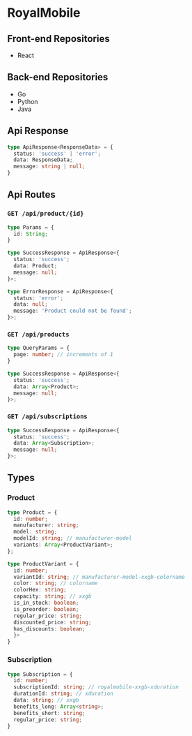 # RoyalMobile
## Front-end Repositories
- React

## Back-end Repositories
- Go
- Python
- Java

## Api Response
```typescript
type ApiResponse<ResponseData> = {
  status: 'success' | 'error';
  data: ResponseData;
  message: string | null;
}

```
## Api Routes
### `GET /api/product/{id}`
```typescript
type Params = {
  id: String;
}

type SuccessResponse = ApiResponse<{
  status: 'success';
  data: Product;
  message: null;
}>;

type ErrorResponse = ApiResponse<{
  status: 'error';
  data: null;
  message: 'Product could not be found';
}>;

```
### `GET /api/products`
```typescript
type QueryParams = {
  page: number; // increments of 1
}

type SuccessResponse = ApiResponse<{
  status: 'success';
  data: Array<Product>;
  message: null;
}>;

```

### `GET /api/subscriptions`
```typescript
type SuccessResponse = ApiResponse<{
  status: 'success';
  data: Array<Subscription>;
  message: null;
}>;

```

## Types
### Product
```typescript
type Product = {
  id: number;
  manufacturer: string;
  model: string;
  modelId: string; // manufacturer-model
  variants: Array<ProductVariant>;
};

type ProductVariant = {
  id: number;
  variantId: string; // manufacturer-model-xxgb-colorname
  color: string; // colorname
  colorHex: string;
  capacity: string; // xxgb
  is_in_stock: boolean;
  is_preorder: boolean;
  regular_price: string;
  discounted_price: string;
  has_discounts: boolean;
  }>
}

```

### Subscription
```typescript
type Subscription = {
  id: number;
  subscriptionId: string; // royalmobile-xxgb-xduration
  durationId: string; // xduration
  data: string; // xxgb
  benefits_long: Array<string>;
  benefits_short: string;
  regular_price: string;
}

```
